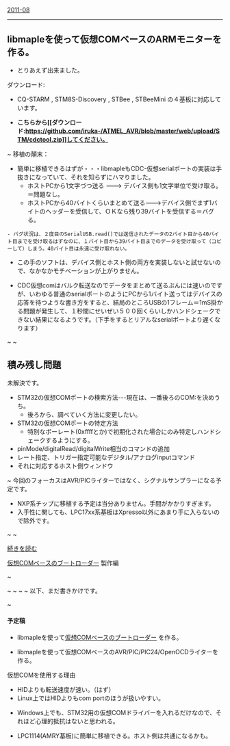 ﻿[2011-08](2011-08.md) 


- - - -
## libmapleを使って仮想COMベースのARMモニターを作る。

- とりあえず出来ました。

<!-- dummy comment line for breaking list -->

ダウンロード:
- CQ-STARM , STM8S-Discovery , STBee , STBeeMini の４基板に対応しています。

<!-- dummy comment line for breaking list -->

- **こちらから[[ダウンロード:https://github.com/iruka-/ATMEL_AVR/blob/master/web/upload/STM/cdctool.zip]]してください。**

<!-- dummy comment line for breaking list -->

~
移植の顛末：
- 簡単に移植できるはずが・・・libmapleもCDC-仮想serialポートの実装は手抜きになっていて、それを知らずにハマりました。
    - ホストPCから1文字づつ送る ---> デバイス側も1文字単位で受け取る。＝問題なし。
    - ホストPCから40バイトくらいまとめて送る--->デバイス側でまず1バイトのヘッダーを受信して、ＯＫなら残り39バイトを受信する＝バグる。

<!-- dummy comment line for breaking list -->

    - バグ状況は、２度目のSerialUSB.read()では送信されたデータの2バイト目から40バイト目までを受け取るはずなのに、１バイト目から39バイト目までのデータを受け取って（コピーして）しまう。40バイト目は永遠に受け取れない。

<!-- dummy comment line for breaking list -->

- この手のソフトは、デバイス側とホスト側の両方を実装しないと試せないので、なかなかモチベーションが上がりません。

<!-- dummy comment line for breaking list -->

- CDC仮想comはバルク転送なのでデータをまとめて送るぶんには速いのですが、いわゆる普通のserialポートのようにPCから1バイト送ってはデバイスの応答を待つような書き方をすると、結局のところUSBの1フレーム＝1mS掛かる問題が発生して、１秒間にせいぜい５００回くらいしかハンドシェークできない結果になるようです。（下手をするとリアルなserialポートより遅くなります）

<!-- dummy comment line for breaking list -->
~
~
## 積み残し問題

未解決です。
- STM32の仮想COMポートの検索方法---現在は、一番後ろのCOM:を決めうち。
    - 後ろから、調べていく方法に変更したい。
- STM32の仮想COMポートの特定方法
    - 特別なボーレート(0xffffとか)で初期化された場合にのみ特定しハンドシェークするようにする。
- pinMode/digitalRead/digitalWrite相当のコマンドの追加
- レート指定、トリガー指定可能なデジタル/アナログinputコマンド
- それに対応するホスト側ウィンドウ

<!-- dummy comment line for breaking list -->

~
今回のフォーカスはAVR/PICライターではなく、シグナルサンプラーになる予定です。
- NXP系チップに移植する予定は当分ありません。手間がかかりすぎます。
- 入手性に関しても、LPC17xx系基板はXpresso以外にあまり手に入らないので除外です。

<!-- dummy comment line for breaking list -->




~
~


[続きを読む](2011-09.md) 


[仮想COMベースのブートローダー](libmapleでブートローダー.md)  製作編


~

~
~
~
~
以下、まだ書きかけです。

~
#### 予定稿

- libmapleを使って[仮想COMベースのブートローダー](libmapleでブートローダー.md) を作る。

<!-- dummy comment line for breaking list -->

- libmapleを使って仮想COMベースのAVR/PIC/PIC24/OpenOCDライターを作る。

<!-- dummy comment line for breaking list -->



仮想COMを使用する理由
- HIDよりも転送速度が速い。（はず）
- Linux上ではHIDよりもcom portのほうが扱いやすい。

<!-- dummy comment line for breaking list -->

- Windows上でも、STM32用の仮想COMドライバーを入れるだけなので、それほど心理的抵抗はないと思われる。

<!-- dummy comment line for breaking list -->

- LPC1114(AMRY基板)に簡単に移植できる。ホスト側は共通になるかも。

